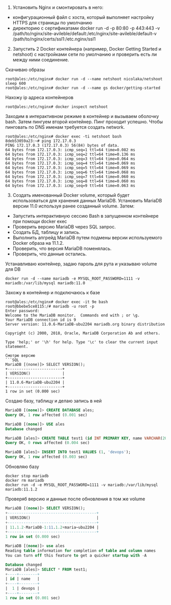 1. Установить Nginx и смонтировать в него:
- конфигурационный файл с хоста, который выполняет настройку HTTPS для страницы по умолчанию
- директорию с сертификатами
docker run -d -p 80:80 -p 443:443 -v /path/to/nginx/site-avileble/default:/etc/nginx/site-avileble/default-v /path/to/nginx/certs/ssl1:/etc.nginx/ssl1 

2. Запустить 2 Docker контейнера (например, Docker Getting Started и netshoot) с настройками сети по умолчанию и проверить есть ли между ними соединение.

Скачиваю образы
```
root@ales:/etc/nginx# docker run -d --name netshoot nicolaka/netshoot sleep 600
root@ales:/etc/nginx# docker run -d --name gs docker/getting-started
```

Нахожу ip адреса контейнеров
```
root@ales:/etc/nginx# docker inspect netshoot
```

Заходим в интерактивном режиме в контейнер и вызываем оболочку bash. Затем пингуем второй контейнер. Пинг проходит успешно. Чтобы пинговать по DNS именам требуется создать network. 
```console
root@ales:/etc/nginx# docker exec -ti netshoot bash
8deb53059a23:~# ping 172.17.0.3
PING 172.17.0.3 (172.17.0.3) 56(84) bytes of data.
64 bytes from 172.17.0.3: icmp_seq=1 ttl=64 time=0.082 ms
64 bytes from 172.17.0.3: icmp_seq=2 ttl=64 time=0.136 ms
64 bytes from 172.17.0.3: icmp_seq=3 ttl=64 time=0.064 ms
64 bytes from 172.17.0.3: icmp_seq=4 ttl=64 time=0.069 ms
64 bytes from 172.17.0.3: icmp_seq=5 ttl=64 time=0.069 ms
64 bytes from 172.17.0.3: icmp_seq=6 ttl=64 time=0.068 ms
64 bytes from 172.17.0.3: icmp_seq=7 ttl=64 time=0.060 ms
64 bytes from 172.17.0.3: icmp_seq=8 ttl=64 time=0.060 ms
64 bytes from 172.17.0.3: icmp_seq=9 ttl=64 time=0.063 ms
```

3. Создать именованный Docker volume, который будет использоваться для хранения данных MariaDB. Установить MariaDB версии 11.0 используя ранее созданный volume. Затем:
- Запустить интерактивную сессию Bash в запущенном контейнере при помощи docker exec
- Проверить версию MariaDB через SQL запрос.
- Создать БД, таблицу и запись.
- Выполнить апгрейд MariaDB путем подмены версии используемого Docker образа на 11.1.2.
- Проверить, что версия MariaDB поменялась.
- Проверить, что данные остались.

Устанавливаю контейнер, задаю пароль для рута и указываю volume для DB
```console
docker run -d --name mariadb -e MYSQL_ROOT_PASSWORD=1111 -v mariadb:/var/lib/mysql mariadb:11.0
```

Захожу в контейнер и подключаюсь к базе
```console
root@ales:/etc/nginx# docker exec -it 9e bash
root@bbebe5ce8115:/# mariadb -u root -p
Enter password: 
Welcome to the MariaDB monitor.  Commands end with ; or \g.
Your MariaDB connection id is 9
Server version: 11.0.6-MariaDB-ubu2204 mariadb.org binary distribution

Copyright (c) 2000, 2018, Oracle, MariaDB Corporation Ab and others.

Type 'help;' or '\h' for help. Type '\c' to clear the current input statement.

Смотрю версию
```SQL
MariaDB [(none)]> SELECT VERSION();
+------------------------+
| VERSION()              |
+------------------------+
| 11.0.6-MariaDB-ubu2204 |
+------------------------+
1 row in set (0.000 sec)
```

Создаю базу, таблицу и делаю запись в ней
```sql
MariaDB [(none)]> CREATE DATABASE ales;
Query OK, 1 row affected (0.001 sec)

MariaDB [(none)]> USE ales
Database changed

MariaDB [ales]> CREATE TABLE test1 (id INT PRIMARY KEY, name VARCHAR(20));
Query OK, 0 rows affected (0.004 sec)

MariaDB [ales]> INSERT INTO test1 VALUES (1, 'devops');
Query OK, 1 row affected (0.003 sec)
```

Обновляю базу
```
docker stop mariadb
docker rm mariadb
docker run -d -e MYSQL_ROOT_PASSWORD=1111 -v mariadb:/var/lib/mysql mariadb:11.1.2
```

Проверяб версию и данные после обновления в том же volume
```sql
MariaDB [(none)]> SELECT VERSION();
+---------------------------------------+
| VERSION()                             |
+---------------------------------------+
| 11.1.2-MariaDB-1:11.1.2+maria~ubu2204 |
+---------------------------------------+
1 row in set (0.000 sec)

MariaDB [(none)]> use ales
Reading table information for completion of table and column names
You can turn off this feature to get a quicker startup with -A

Database changed
MariaDB [ales]> SELECT * FROM test1;
+----+--------+
| id | name   |
+----+--------+
|  1 | devops |
+----+--------+
1 row in set (0.001 sec)
```